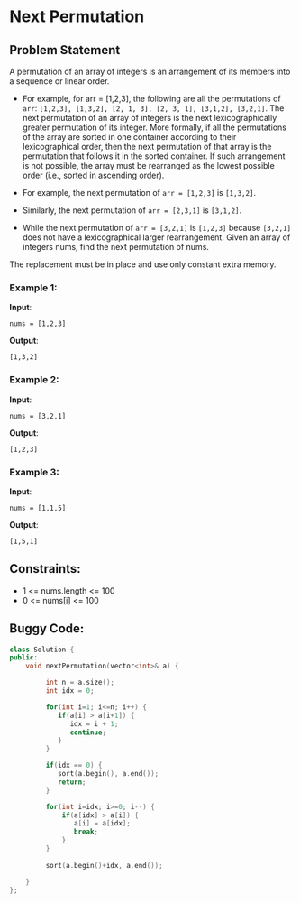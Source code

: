 # Next Permutation

## Problem Statement
A permutation of an array of integers is an arrangement of its members into a sequence or linear order.

- For example, for arr = [1,2,3], the following are all the permutations of ```arr```: ```[1,2,3], [1,3,2], [2, 1, 3], [2, 3, 1], [3,1,2], [3,2,1]```.
The next permutation of an array of integers is the next lexicographically greater permutation of its integer. More formally, if all the permutations of the array are sorted in one container according to their lexicographical order, then the next permutation of that array is the permutation that follows it in the sorted container. If such arrangement is not possible, the array must be rearranged as the lowest possible order (i.e., sorted in ascending order).

- For example, the next permutation of ```arr = [1,2,3]``` is ```[1,3,2]```.
- Similarly, the next permutation of ```arr = [2,3,1]``` is ```[3,1,2]```.
- While the next permutation of ```arr = [3,2,1]``` is ```[1,2,3]``` because ```[3,2,1]``` does not have a lexicographical larger rearrangement.
Given an array of integers nums, find the next permutation of nums.

The replacement must be in place and use only constant extra memory.

### Example 1:

**Input**:   
```
nums = [1,2,3]
```  
**Output**:  
```
[1,3,2]
```  
### Example 2:

**Input**:  
```
nums = [3,2,1]
```  
**Output**:  
```
[1,2,3]
```  

### Example 3:

**Input**:  
```
nums = [1,1,5]
```  
**Output**:  
```
[1,5,1] 
```

## Constraints:
- 1 <= nums.length <= 100
- 0 <= nums[i] <= 100                           


## Buggy Code:
```cpp
class Solution {
public:
    void nextPermutation(vector<int>& a) {

         int n = a.size();
         int idx = 0;

         for(int i=1; i<=n; i++) {
            if(a[i] > a[i+1]) {
               idx = i + 1;
               continue;
            }
         }

         if(idx == 0) {
            sort(a.begin(), a.end());
            return;
         }

         for(int i=idx; i>=0; i--) {
             if(a[idx] > a[i]) {
                a[i] = a[idx];
                break;
             }
         }
         
         sort(a.begin()+idx, a.end());

    }
};

```


